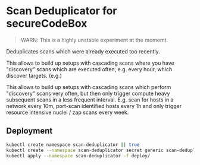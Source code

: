 # Scan Deduplicator for secureCodeBox

> WARN: This is a highly unstable experiment at the momemt.

Deduplicates scans which were already executed too recently.

This allows to build up setups with cascading scans where you have "discovery" scans which are executed often, e.g. every hour, which discover targets. (e.g.)

This allows to build up setups with cascading scans which perform "discovery" scans very often, but then only trigger compute heavy subsequent scans in a less frequent interval. E.g. scan for hosts in a network every 10m, port-scan identified hosts every 1h and only trigger resource intensive nuclei / zap scans every week.

## Deployment

```bash
kubectl create namespace scan-deduplicator || true
kubectl create --namespace scan-deduplicator secret generic scan-deduplicator-cache-credentials --from-literal="password=$(uuidgen)" || true
kubectl apply --namespace scan-deduplicator -f deploy/
```
